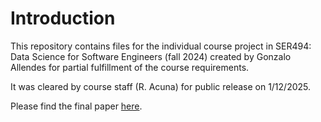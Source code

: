 ﻿# Introduction
This repository contains files for the individual course project in SER494: Data Science for Software Engineers (fall 2024) created by Gonzalo Allendes for partial fulfillment of the course requirements.

It was cleared by course staff (R. Acuna) for public release on 1/12/2025.

Please find the final paper [here](https://drive.google.com/file/d/1iTLeK5HtBBmtzcjQrepcu-sGbRNS4RSR/view?usp=drive_link).
